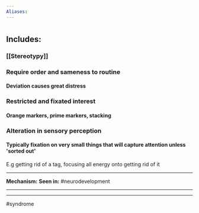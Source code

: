 ```yaml
---
Aliases:
---
```

# 
## Includes:
### [[Stereotypy]]
### Require order and sameness to routine
#### Deviation causes great distress
### Restricted and fixated interest
#### Orange markers, prime markers, stacking
### Alteration in sensory perception
#### Typically fixation on very small things that will capture attention unless 'sorted out'
E.g getting rid of a tag, focusing all energy onto getting rid of it  

---
**Mechanism:**
**Seen in:** #neurodevelopment 

---


---
#syndrome 